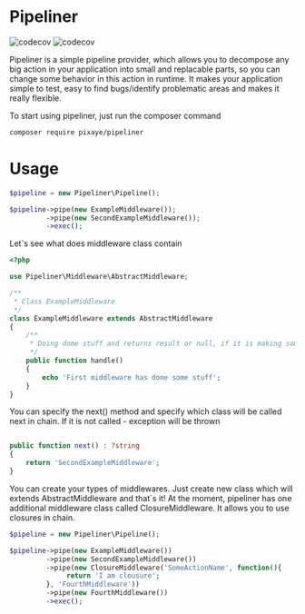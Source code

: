 # Pipeliner
![codecov](https://img.shields.io/badge/coverage-100%25-brightgreen)
![codecov](https://img.shields.io/badge/license-MIT-green)

Pipeliner is a simple pipeline provider, which allows you to decompose any big action in your application into small and replacable parts, so you can change some behavior in this action in runtime. It makes your application simple to test, easy to find bugs/identify problematic areas and makes it really flexible.

To start using pipeliner, just run the composer command
```bash
composer require pixaye/pipeliner
```

# Usage
```php
$pipeline = new Pipeliner\Pipeline();

$pipeline->pipe(new ExampleMiddleware());
         ->pipe(new SecondExampleMiddleware());
         ->exec();
```

Let`s see what does middleware class contain

```php
<?php

use Pipeliner\Middleware\AbstractMiddleware;

/**
 * Class ExampleMiddleware
 */
class ExampleMiddleware extends AbstractMiddleware
{
    /**
     * Doing dome stuff and returns result or null, if it is making some action and don't returns something;
     */
    public function handle()
    {
        echo 'First middleware has done some stuff';
    }
}

```

You can specify the next() method and specify which class will be called next in chain. If it is not called - exception will be thrown

```php

public function next() : ?string
{
    return 'SecondExampleMiddleware';
}

```

You can create your types of middlewares. Just create new class which will extends AbstractMiddleware and that`s it! At the moment, pipeliner has one additional middleware class called ClosureMiddleware. It allows you to use closures in chain.

```php
$pipeline = new Pipeliner\Pipeline();

$pipeline->pipe(new ExampleMiddleware())
         ->pipe(new SecondExampleMiddleware())
         ->pipe(new ClosureMiddleware('SomeActionName', function(){
              return 'I am clousure';
         }, 'FourthMiddleware'))
         ->pipe(new FourthMiddleware())
         ->exec();

```
